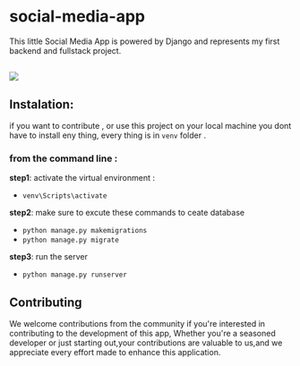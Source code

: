 # social-media-app
This little Social Media App is powered by Django and represents my first backend and fullstack project. 

## 
![](https://skillicons.dev/icons?i=html,css,js,python,django,postgres&theme=light)
## Instalation: 
if you want to contribute , or use this project on your local machine you dont have to install eny thing,
every thing is in `venv` folder .

### from the command line :
**step1**: activate the virtual environment :
  -  `venv\Scripts\activate`

**step2**: make sure to excute these commands to ceate database 
  - `python manage.py makemigrations`
  - `python manage.py migrate`

**step3**: run the server 
  - `python manage.py runserver`




## Contributing
 We welcome contributions from the community if you're interested in contributing to the development of this app,
Whether you're a seasoned developer or just starting out,your contributions are valuable to us,and we appreciate every effort made to enhance this application.
